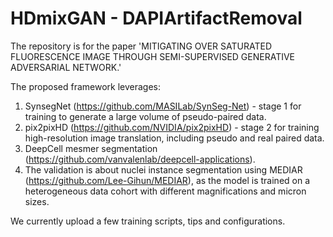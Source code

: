 # HDmixGAN - DAPIArtifactRemoval

The repository is for the paper 'MITIGATING OVER SATURATED FLUORESCENCE IMAGE THROUGH SEMI-SUPERVISED GENERATIVE ADVERSARIAL NETWORK.'

The proposed framework leverages:

1. SynsegNet (https://github.com/MASILab/SynSeg-Net) - stage 1 for training to generate a large volume of pseudo-paired data.
2. pix2pixHD (https://github.com/NVIDIA/pix2pixHD) - stage 2 for training high-resolution image translation, including pseudo and real paired data.
3. DeepCell mesmer segmentation (https://github.com/vanvalenlab/deepcell-applications).
4. The validation is about nuclei instance segmentation using MEDIAR (https://github.com/Lee-Gihun/MEDIAR), as the model is trained on a heterogeneous data cohort with different magnifications and micron sizes. 

We currently upload a few training scripts, tips and configurations. 
